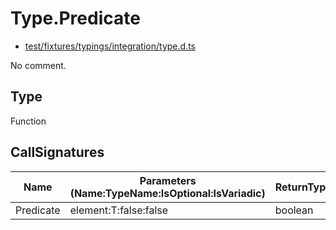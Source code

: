 # Type.Predicate

* [test/fixtures/typings/integration/type.d.ts](/test/fixtures/typings/integration/type.d.ts#L78)

No comment.

## Type

Function

## CallSignatures

Name|Parameters (Name:TypeName:IsOptional:IsVariadic)|ReturnTypeName|TypePredicate|Comment
---|---|---|---|---
Predicate|element:T:false:false |boolean||
